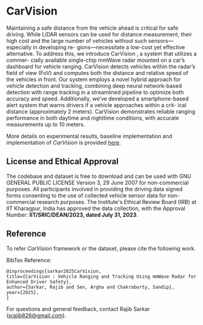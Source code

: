 # CarVision
Maintaining a safe distance from the vehicle ahead
is critical for safe driving. While LiDAR sensors can be used
for distance measurement, their high cost and the large number
of vehicles without such sensors—especially in developing re-
gions—necessitate a low-cost yet effective alternative. To address
this, we introduce CarVision , a system that utilizes a commer-
cially available single-chip mmWave radar mounted on a car’s
dashboard for vehicle ranging. CarVision detects vehicles within
the radar’s field of view (FoV) and computes both the distance
and relative speed of the vehicles in front. Our system employs
a novel hybrid approach for vehicle detection and tracking,
combining deep neural network-based detection with range
tracking in a streamlined pipeline to optimize both accuracy and
speed. Additionally, we’ve developed a smartphone-based alert
system that warns drivers if a vehicle approaches within a crit-
ical distance (approximately 2 meters). CarVision demonstrates
reliable ranging performance in both daytime and nighttime
conditions, with accurate measurements up to 10 meters.

More details on experimental results, baseline implementation and implementation of <i>CarVision</i> is provided [here](./MOREDETAILS.md).

## License and Ethical Approval

The codebase and dataset is free to download and can be used with GNU GENERAL PUBLIC LICENSE Version 3, 29 June 2007 for non-commercial purposes. All participants involved in providing the driving data signed forms consenting to the use of collected vehicle sensor data for non-commercial research purposes. The Institute's Ethical Review Board (IRB) at IIT Kharagpur, India has approved the data collection, with the Approval Number: <b>IIT/SRIC/DEAN/2023, dated July 31, 2023</b>.

## Reference
To refer <i>CarVision</i> framework or the dataset, please cite the following work.

BibTex Reference:
```
@inproceedings{sarkar2025CarVision, 
title={CarVision : Vehicle Ranging and Tracking Using mmWave Radar for Enhanced Driver Safety}, 
author={Sarkar, Rajib and Sen, Argha and Chakraborty, Sandip},
year={2025},
} 
```

For questions and general feedback, contact Rajib Sarkar (srajib826@gmail.com).



